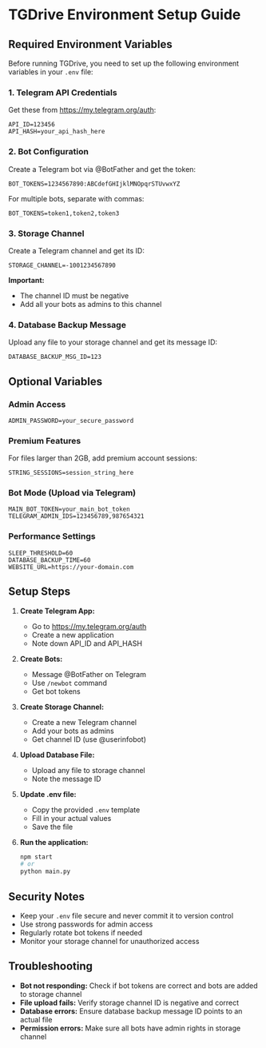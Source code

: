 # TGDrive Environment Setup Guide

## Required Environment Variables

Before running TGDrive, you need to set up the following environment variables in your `.env` file:

### 1. Telegram API Credentials
Get these from https://my.telegram.org/auth:
```
API_ID=123456
API_HASH=your_api_hash_here
```

### 2. Bot Configuration
Create a Telegram bot via @BotFather and get the token:
```
BOT_TOKENS=1234567890:ABCdefGHIjklMNOpqrSTUvwxYZ
```
For multiple bots, separate with commas:
```
BOT_TOKENS=token1,token2,token3
```

### 3. Storage Channel
Create a Telegram channel and get its ID:
```
STORAGE_CHANNEL=-1001234567890
```
**Important:** 
- The channel ID must be negative
- Add all your bots as admins to this channel

### 4. Database Backup Message
Upload any file to your storage channel and get its message ID:
```
DATABASE_BACKUP_MSG_ID=123
```

## Optional Variables

### Admin Access
```
ADMIN_PASSWORD=your_secure_password
```

### Premium Features
For files larger than 2GB, add premium account sessions:
```
STRING_SESSIONS=session_string_here
```

### Bot Mode (Upload via Telegram)
```
MAIN_BOT_TOKEN=your_main_bot_token
TELEGRAM_ADMIN_IDS=123456789,987654321
```

### Performance Settings
```
SLEEP_THRESHOLD=60
DATABASE_BACKUP_TIME=60
WEBSITE_URL=https://your-domain.com
```

## Setup Steps

1. **Create Telegram App:**
   - Go to https://my.telegram.org/auth
   - Create a new application
   - Note down API_ID and API_HASH

2. **Create Bots:**
   - Message @BotFather on Telegram
   - Use `/newbot` command
   - Get bot tokens

3. **Create Storage Channel:**
   - Create a new Telegram channel
   - Add your bots as admins
   - Get channel ID (use @userinfobot)

4. **Upload Database File:**
   - Upload any file to storage channel
   - Note the message ID

5. **Update .env file:**
   - Copy the provided `.env` template
   - Fill in your actual values
   - Save the file

6. **Run the application:**
   ```bash
   npm start
   # or
   python main.py
   ```

## Security Notes

- Keep your `.env` file secure and never commit it to version control
- Use strong passwords for admin access
- Regularly rotate bot tokens if needed
- Monitor your storage channel for unauthorized access

## Troubleshooting

- **Bot not responding:** Check if bot tokens are correct and bots are added to storage channel
- **File upload fails:** Verify storage channel ID is negative and correct
- **Database errors:** Ensure database backup message ID points to an actual file
- **Permission errors:** Make sure all bots have admin rights in storage channel